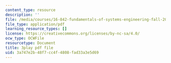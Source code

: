 ```yaml
---
content_type: resource
description: ''
file: /media/courses/16-842-fundamentals-of-systems-engineering-fall-2015/3a747e2b48f7cc4f4808fad33a3e5d69_b0VqqwHLqcI.pdf
file_type: application/pdf
learning_resource_types: []
license: https://creativecommons.org/licenses/by-nc-sa/4.0/
ocw_type: OCWFile
resourcetype: Document
title: 3play pdf file
uid: 3a747e2b-48f7-cc4f-4808-fad33a3e5d69
---
```

